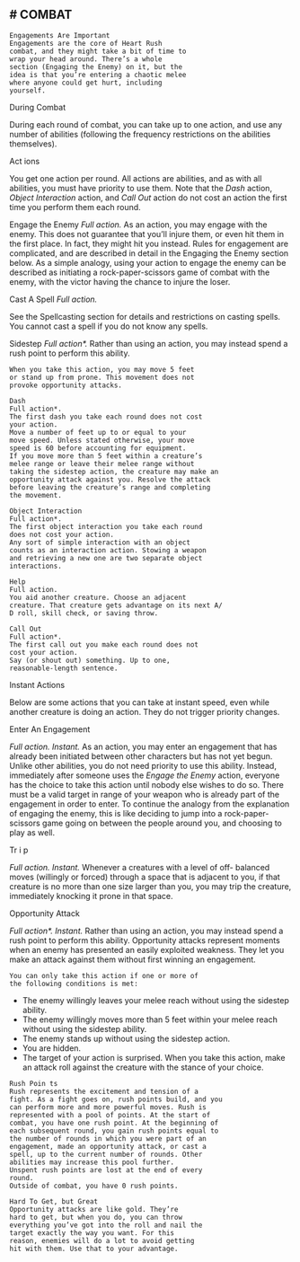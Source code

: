 ## # COMBAT

```
Engagements Are Important
Engagements are the core of Heart Rush
combat, and they might take a bit of time to
wrap your head around. There’s a whole
section (Engaging the Enemy) on it, but the
idea is that you’re entering a chaotic melee
where anyone could get hurt, including
yourself.
```

During Combat

During each round of combat, you can take up to
one action, and use any number of abilities
(following the frequency restrictions on the abilities
themselves).

Act ions

You get one action per round. All actions are
abilities, and as with all abilities, you must have
priority to use them.
Note that the _Dash_ action, _Object Interaction_
action, and _Call Out_ action do not cost an action the
first time you perform them each round.

Engage the Enemy
_Full action._
As an action, you may engage with the enemy.
This does not guarantee that you’ll injure them, or
even hit them in the first place. In fact, they might hit
you instead.
Rules for engagement are complicated, and are
described in detail in the Engaging the Enemy
section below. As a simple analogy, using your
action to engage the enemy can be described as
initiating a rock-paper-scissors game of combat with
the enemy, with the victor having the chance to
injure the loser.

Cast A Spell
_Full action._

See the Spellcasting section for details and
restrictions on casting spells. You cannot cast a spell
if you do not know any spells.

Sidestep
_Full action\*._
Rather than using an action, you may instead
spend a rush point to perform this ability.

```
When you take this action, you may move 5 feet
or stand up from prone. This movement does not
provoke opportunity attacks.
```

```
Dash
Full action*.
The first dash you take each round does not cost
your action.
Move a number of feet up to or equal to your
move speed. Unless stated otherwise, your move
speed is 60 before accounting for equipment.
If you move more than 5 feet within a creature’s
melee range or leave their melee range without
taking the sidestep action, the creature may make an
opportunity attack against you. Resolve the attack
before leaving the creature’s range and completing
the movement.
```

```
Object Interaction
Full action*.
The first object interaction you take each round
does not cost your action.
Any sort of simple interaction with an object
counts as an interaction action. Stowing a weapon
and retrieving a new one are two separate object
interactions.
```

```
Help
Full action.
You aid another creature. Choose an adjacent
creature. That creature gets advantage on its next A/
D roll, skill check, or saving throw.
```

```
Call Out
Full action*.
The first call out you make each round does not
cost your action.
Say (or shout out) something. Up to one,
reasonable-length sentence.
```

Instant Actions

Below are some actions that you can take at
instant speed, even while another creature is doing
an action. They do not trigger priority changes.

Enter An Engagement

_Full action. Instant._
As an action, you may enter an engagement that
has already been initiated between other characters
but has not yet begun. Unlike other abilities, you do
not need priority to use this ability. Instead,
immediately after someone uses the _Engage the
Enemy_ action, everyone has the choice to take this
action until nobody else wishes to do so.
There must be a valid target in range of your
weapon who is already part of the engagement in
order to enter. To continue the analogy from the
explanation of engaging the enemy, this is like
deciding to jump into a rock-paper-scissors game
going on between the people around you, and
choosing to play as well.

Tr i p

_Full action. Instant._
Whenever a creatures with a level of off-
balanced moves (willingly or forced) through a space
that is adjacent to you, if that creature is no more
than one size larger than you, you may trip the
creature, immediately knocking it prone in that
space.

Opportunity Attack

_Full action\*. Instant._
Rather than using an action, you may instead
spend a rush point to perform this ability.
Opportunity attacks represent moments when an
enemy has presented an easily exploited weakness.
They let you make an attack against them without
first winning an engagement.

```
You can only take this action if one or more of
the following conditions is met:
```

- The enemy willingly leaves your melee reach
  without using the sidestep ability.
- The enemy willingly moves more than 5 feet
  within your melee reach without using the sidestep
  ability.
- The enemy stands up without using the
  sidestep action.
- You are hidden.
- The target of your action is surprised.
  When you take this action, make an attack roll
  against the creature with the stance of your choice.

```
Rush Poin ts
Rush represents the excitement and tension of a
fight. As a fight goes on, rush points build, and you
can perform more and more powerful moves. Rush is
represented with a pool of points. At the start of
combat, you have one rush point. At the beginning of
each subsequent round, you gain rush points equal to
the number of rounds in which you were part of an
engagement, made an opportunity attack, or cast a
spell, up to the current number of rounds. Other
abilities may increase this pool further.
Unspent rush points are lost at the end of every
round.
Outside of combat, you have 0 rush points.
```

```
Hard To Get, but Great
Opportunity attacks are like gold. They’re
hard to get, but when you do, you can throw
everything you’ve got into the roll and nail the
target exactly the way you want. For this
reason, enemies will do a lot to avoid getting
hit with them. Use that to your advantage.
```
